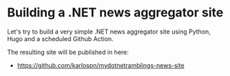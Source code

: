 # Building a .NET news aggregator site

Let's try to build a very simple .NET news aggregator site using Python, Hugo and a scheduled Github Action.

The resulting site will be published in here:
- https://github.com/karlospn/mydotnetramblings-news-site
